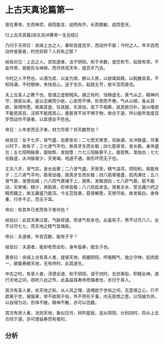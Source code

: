 # 上古天真论篇第一


昔在黄帝，生而神灵，弱而能言，幼而徇齐，长而敦敏，成而登天。

![[上古天真篇(徐文兵)#黄帝一生总结]]

乃问于天师日：余闻上古之人，春秋皆度百岁，而动作不衰；今时之人，年半百而动作皆衰者，时世异耶？人将失之耶？

岐伯对日：上古之人，其知道者，法于阴阳，和于术数，食饮有节，起居有常，不妄作劳，故能形与神俱，而尽终其天年，度百岁乃去。

今时之人不然也，以酒为浆，以妄为常，醉以入房，以欲竭其精，以耗散其真，不知持满，不时御神，务快其心，逆于生乐，起居无节，故半百而衰也。

夫上古圣人之教下也，皆谓之虚邪贼风，避之有时，恬倏虚无，真气从之，精神内守，病安从来。是以志阐而少欲，心安而不惧，形劳而不倦，气从以顺，各从其欲，皆得所愿。故美其食，任其服，乐其俗，高下不相慕，其民故日朴。是以嗜欲不能劳其目，淫邪不能惑其心，愚智贤不肖不惧于物，故合于道，所以能年皆度百岁而动作不衰者，以其德全不危也。

帝日：人年老而无子者，材力尽邪？将天数然也？

岐伯日：女子七岁，肾气盛，齿更发长；二七而天癸至，任脉通，太冲脉盛，月事以时下，故有子；三七肾气平均，故真牙生而长极；四七筋骨坚，发长极，身体盛壮；五七阳明脉衰，面始焦，发始堕；六七三阳脉衰于上，面皆焦，发始白；七七任脉虚，太冲脉衰少，天癸竭，地道不通，故形坏而无子也。

丈夫八岁，肾气实，发长齿更；二八肾气盛，天癸至，精气溢泻，阴阳和，故能有子；三八肾气平均，筋骨劲强，故真牙生而长极；四八筋骨隆盛，肌肉满壮；五八肾气衰，发堕齿槁；六八阳气衰竭于上，面焦，发鬓颁白；七八肝气衰，筋不能动，天癸竭，精少，肾脏衰，形体皆极；八八则齿发去。肾者主水，受五藏六府之精而藏之，故五藏盛乃能泻。今五范皆衰，筋骨解堕，天癸尽矣，故发鬓白，身体重，行步不正，而无子耳。

帝曰：有其年已老而有子者何也？

岐伯曰：此其天寿过度，气脉常通，而肾气有余也。此虽有子，男不过尽八八，女不过尽七七，而天地之精气皆竭矣。

帝曰：夫道者，年皆百数，能有子乎？

岐伯曰：夫道者，能却老而全形，身年虽寿，能生子也。

黄帝曰：余闻上古有真人者，提挚天地，把握阴阳，呼吸精气，独立守神，肌肉若一，故能寿敝天地，无有终时，此其道生。

中古之时，有至人者，淳德全道，和于阴阳，调于四时，去世离俗，积精全神，游行天地之间，视听八达之外，此盖益其寿命而强者也，亦归于真人。

其次有圣人者，处天地之和，从人风之理，适嗜欲于世俗之间，无意填之心，行不欲离于世，被服章，举不欲观于俗，外不劳形于事，内无思想之患，以恬输为务，以自得为功，形体不敝，精神不散，亦可以百数。

其次有贤人者，法则天地，象似日月，辩列星辰，逆从阴阳，分别四时，将从上古合同于道，亦可使益寿而有极时。

## 分析


